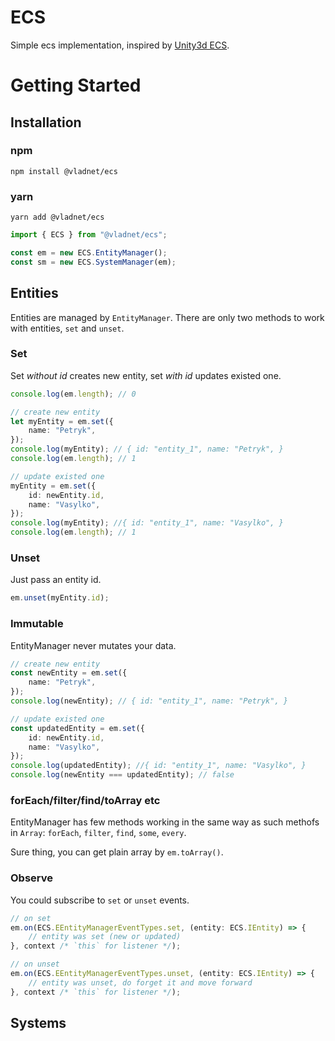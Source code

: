 # ECS
Simple ecs implementation, inspired by [Unity3d ECS](https://unity3d.com/learn/tutorials/topics/scripting/introduction-ecs).

# Getting Started
## Installation
### npm
`npm install @vladnet/ecs`

### yarn
`yarn add @vladnet/ecs`

```ts
import { ECS } from "@vladnet/ecs";

const em = new ECS.EntityManager();
const sm = new ECS.SystemManager(em);
```

## Entities
Entities are managed by `EntityManager`.
There are only two methods to work with entities, `set` and `unset`.

### Set
Set *without id* creates new entity, set *with id* updates existed one.
```ts
console.log(em.length); // 0

// create new entity
let myEntity = em.set({
    name: "Petryk",
});
console.log(myEntity); // { id: "entity_1", name: "Petryk", }
console.log(em.length); // 1

// update existed one
myEntity = em.set({
    id: newEntity.id,
    name: "Vasylko",
}); 
console.log(myEntity); //{ id: "entity_1", name: "Vasylko", }
console.log(em.length); // 1
```

### Unset
Just pass an entity id.
```ts
em.unset(myEntity.id);
```

### Immutable
EntityManager never mutates your data.
```ts
// create new entity
const newEntity = em.set({
    name: "Petryk",
});
console.log(newEntity); // { id: "entity_1", name: "Petryk", }

// update existed one
const updatedEntity = em.set({
    id: newEntity.id,
    name: "Vasylko",
}); 
console.log(updatedEntity); //{ id: "entity_1", name: "Vasylko", }
console.log(newEntity === updatedEntity); // false
```

### forEach/filter/find/toArray etc
EntityManager has few methods working in the same way as such methofs in `Array`: 
`forEach`, `filter`, `find`, `some`, `every`.

Sure thing, you can get plain array by `em.toArray()`.

### Observe
You could subscribe to `set` or `unset` events.
```ts
// on set
em.on(ECS.EEntityManagerEventTypes.set, (entity: ECS.IEntity) => {
    // entity was set (new or updated)
}, context /* `this` for listener */);

// on unset
em.on(ECS.EEntityManagerEventTypes.unset, (entity: ECS.IEntity) => {
    // entity was unset, do forget it and move forward
}, context /* `this` for listener */);
```

## Systems

